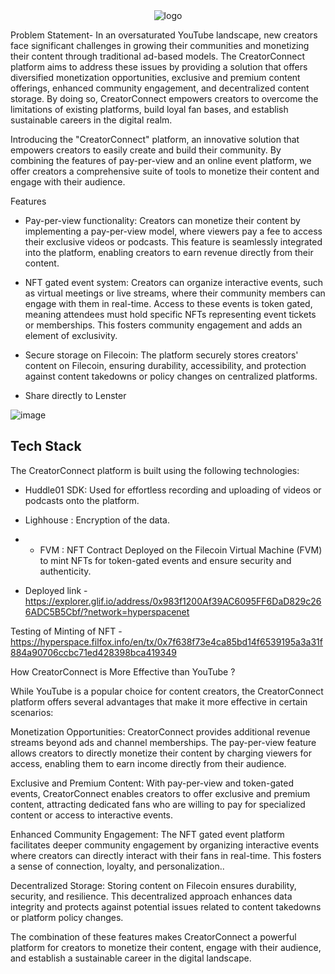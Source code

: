 <div align="center">
  <img src="https://user-images.githubusercontent.com/95926324/235373288-1b9639aa-e9cb-4b9b-ba8d-2bd8310fe3be.png" alt="logo">
</div>

Problem Statement- In an oversaturated YouTube landscape, new creators face significant challenges in growing their communities and monetizing their content through traditional ad-based models. The CreatorConnect platform aims to address these issues by providing a solution that offers diversified monetization opportunities, exclusive and premium content offerings, enhanced community engagement, and decentralized content storage. By doing so, CreatorConnect empowers creators to overcome the limitations of existing platforms, build loyal fan bases, and establish sustainable careers in the digital realm.

Introducing the "CreatorConnect" platform, an innovative solution that empowers creators to easily create and build their community. By combining the features of pay-per-view and an online event platform, we offer creators a comprehensive suite of tools to monetize their content and engage with their audience.

Features

* Pay-per-view functionality: Creators can monetize their content by implementing a pay-per-view model, where viewers pay a fee to access their exclusive videos or podcasts. This feature is seamlessly integrated into the platform, enabling creators to earn revenue directly from their content.

* NFT gated event system: Creators can organize interactive events, such as virtual meetings or live streams, where their community members can engage with them in real-time. Access to these events is token gated, meaning attendees must hold specific NFTs representing event tickets or memberships. This fosters community engagement and adds an element of exclusivity.

* Secure storage on Filecoin: The platform securely stores creators' content on Filecoin, ensuring durability, accessibility, and protection against content takedowns or policy changes on centralized platforms.

* Share directly to Lenster

![image](https://user-images.githubusercontent.com/95926324/235943778-80a2ae6c-658d-40f1-9608-216f118fddc8.png)

## Tech Stack

The CreatorConnect platform is built using the following technologies:

* Huddle01 SDK: Used for effortless recording and uploading of videos or podcasts onto the platform.

* Lighhouse : Encryption of the data.

* * FVM : NFT Contract Deployed on the Filecoin Virtual Machine (FVM) to mint NFTs for token-gated events and ensure security and authenticity.

* Deployed link - https://explorer.glif.io/address/0x983f1200Af39AC6095FF6DaD829c266ADC5B5Cbf/?network=hyperspacenet

Testing of Minting of NFT - https://hyperspace.filfox.info/en/tx/0x7f638f73e4ca85bd14f6539195a3a31f884a90706ccbc71ed428398bca419349

How CreatorConnect is More Effective than YouTube ?

While YouTube is a popular choice for content creators, the CreatorConnect platform offers several advantages that make it more effective in certain scenarios:

Monetization Opportunities: CreatorConnect provides additional revenue streams beyond ads and channel memberships. The pay-per-view feature allows creators to directly monetize their content by charging viewers for access, enabling them to earn income directly from their audience.

Exclusive and Premium Content: With pay-per-view and token-gated events, CreatorConnect enables creators to offer exclusive and premium content, attracting dedicated fans who are willing to pay for specialized content or access to interactive events.

Enhanced Community Engagement: The NFT gated event platform facilitates deeper community engagement by organizing interactive events where creators can directly interact with their fans in real-time. This fosters a sense of connection, loyalty, and personalization..

Decentralized Storage: Storing content on Filecoin ensures durability, security, and resilience. This decentralized approach enhances data integrity and protects against potential issues related to content takedowns or platform policy changes.

The combination of these features makes CreatorConnect a powerful platform for creators to monetize their content, engage with their audience, and establish a sustainable career in the digital landscape.

